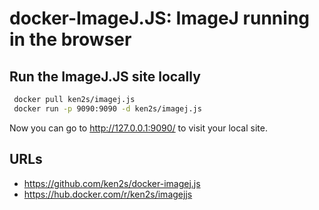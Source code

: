 # docker-ImageJ.JS: ImageJ running in the browser

## Run the ImageJ.JS site locally

```bash
 docker pull ken2s/imagej.js
 docker run -p 9090:9090 -d ken2s/imagej.js
```

Now you can go to http://127.0.0.1:9090/ to visit your local site.

## URLs

- https://github.com/ken2s/docker-imagej.js
- https://hub.docker.com/r/ken2s/imagejjs
